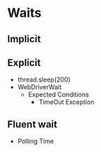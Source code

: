 # Waits

## Implicit

## Explicit

- thread.sleep(200)
- WebDriverWait
    - Expected Conditions
        - TimeOut Exception

## Fluent wait
- Polling Time